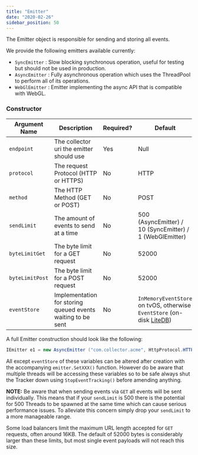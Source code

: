```yaml
---
title: "Emitter"
date: "2020-02-26"
sidebar_position: 50
---
```


The Emitter object is responsible for sending and storing all events.

We provide the following emitters available currently:

- `SyncEmitter` : Slow blocking synchronous operation, useful for testing but should not be used in production.
- `AsyncEmitter` : Fully asynchronous operation which uses the ThreadPool to perform all of its operations.
- `WebGlEmitter` : Emitter implementing the async API that is compatible with WebGL.

### Constructor

| **Argument Name** | **Description** | **Required?** | **Default** |
| --- | --- | --- | --- |
| `endpoint` | The collector uri the emitter should use | Yes | Null |
| `protocol` | The request Protocol (HTTP or HTTPS) | No | HTTP |
| `method` | The HTTP Method (GET or POST) | No | POST |
| `sendLimit` | The amount of events to send at a time | No | 500 (AsyncEmitter) / 10 (SyncEmitter) / 1 (WebGlEmitter) |
| `byteLimitGet` | The byte limit for a GET request | No | 52000 |
| `byteLimitPost` | The byte limit for a POST request | No | 52000 |
| `eventStore` | Implementation for storing queued events waiting to be sent | No | `InMemoryEventStore` on tvOS, otherwise `EventStore` (on-disk [LiteDB](https://www.litedb.org/)) |

A full Emitter construction should look like the following:

```csharp
IEmitter e1 = new AsyncEmitter ("com.collector.acme", HttpProtocol.HTTPS, HttpMethod.GET, 50, 30000, 30000, null);
```

All except `eventStore` of these variables can be altered after creation with the accompanying `emitter.SetXXX()` function. However do be aware that multiple threads will be accessing these variables so to be safe always shut the Tracker down using `StopEventTracking()` before amending anything.

**NOTE:** Be aware that when sending events via `GET` all events will be sent individually. This means that if your `sendLimit` is 500 there is the potential for 500 Threads to be spawned at the same time which can cause serious performance issues. To alleviate this concern simply drop your `sendLimit` to a more manageable range.

Some load balancers limit the maximum URL length accepted for `GET` requests, often around 16KB.
The default of 52000 bytes is considerably larger than these limits, but most single event payloads will not reach this size.

